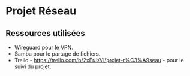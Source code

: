 # Projet Réseau

## Ressources utilisées

- Wireguard pour le VPN.
- Samba pour le partage de fichiers.
- Trello - https://trello.com/b/2xErJsVI/projet-r%C3%A9seau - pour le suivi du projet.
